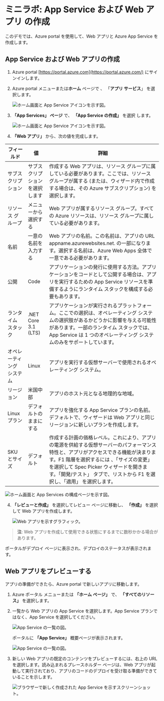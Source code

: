 ﻿# ミニラボ: App Service および Web アプリ の作成

このデモでは、Azure portal を使用して、Web アプリと Azure App Service を作成します。

## App Service および Web アプリの作成

1. Azure portal [https://portal.azure.com](https://portal.azure.com/) にサインインします。

1. Azure portal メニューまたは**ホーム** ページで 、 「**アプリ サービス**」 を選択します。    

    ![ホーム画面と App Service アイコンを示す図。](../../Linked_Image_Files/app_service_home_1.png)

2. **「App Services」 ページ** で、 **「App Service の作成」** を選択 します。 

    ![ホーム画面と App Service アイコンを示す図。](../../Linked_Image_Files/create_app_service_2.png)

3. **「Web アプリ」** から、次の値を完成します。

| フィールド | 値 | 詳細 |
|------------------|-----------------------------------------------|-------------------------------------------------------------------------------------------------------------------------------------------------------------------------------------------------------------------------------------------------------------------------------------------------------------------------|
| サブスクリプション | サブスクリプションを選択します | 作成する Web アプリは、リソース グループに属している必要があります。ここでは、リソース グループが属する (または、ウィザード内で作成する場合は、その Azure サブスクリプション) を選択します。 |
| リソース グループ | メニューから選択する | Web アプリが属するリソース グループ。すべての Azure リソースは、リソース グループに属している必要があります。 |
| 名前 | 一意の名前を入力する | Web アプリの名前。この名前は、アプリの URL appname.azurewebsites.net. の一部になります。選択する名前は、Azure Web Apps 全体で一意である必要があります。 |
| 公開 | Code | アプリケーションの発行に使用する方法。アプリケーションをコードとして公開する場合は、アプリを実行するための App Service リソースを準備するようにランタイム スタックを構成する必要もあります。 |
| ランタイム スタック | .NET Core 3.1 (LTS) | アプリケーションが実行されるプラットフォーム。ここでの選択は、オペレーティング システムの選択肢があるかどうかに影響を与える可能性があります。一部のランタイム スタックでは、App Service は 1 つのオペレーティング システムのみをサポートしています。 |
| オペレーティング システム | Linux | アプリを実行する仮想サーバーで使用されるオペレーティング システム。 |
| リージョン | 米国中部 | アプリのホスト元となる地理的な地域。 |
| Linux プラン | デフォルトのままにする | アプリを強化する App Service プランの名前。デフォルトで、ウィザードは Web アプリと同じリージョンに新しいプランを作成します。 |
| SKU とサイズ | デフォルト | 作成する計画の価格レベル。これにより、アプリの電源を供給する仮想サーバーのパフォーマンス特性と、アプリがアクセスできる機能が決まります。F1 階層を選択するには 、「サイズの変更」 を選択して Spec Picker ウィザードを開きます。「開発/テスト」 タブで、リストから F1 を選択し、「適用」 を選択します。 |

![ホーム画面と App Services の構成ページを示す図。](../../Linked_Image_Files/app_service_create_3.png)

4. **「レビューと作成」** を選択してレビュー ページに移動し、 **「作成」** を選択して Web アプリを作成します。

    ![Web アプリを示すグラフィック。](../../Linked_Image_Files/app_service_create_app_4.png)

> **注**: Web アプリを作成して使用できる状態にするまでに数秒かかる場合があります。

ポータルがデプロイ ページに表示され、デプロイのステータスが表示されます。 

## Web アプリをプレビューする

アプリの準備ができたら、Azure portal で新しいアプリに移動します。

1. Azure ポータル メニューまたは **「ホーム ページ」** で、 **「すべてのリソース」** を選択します。

2. 一覧から Web アプリの App Service を選択します。App Service プランではなく、App Service を選択してください。

    ![App Service の一覧の図。](../../Linked_Image_Files/app_service_create_app_5.png)

    ポータルに **「App Service」** 概要ページが表示されます。

    ![App Service の一覧の図。](../../Linked_Image_Files/app_service_create_app_6.png)

1. 新しい Web アプリの既定のコンテンツをプレビューするには、右上の URL を選択します。読み込まれるプレースホルダー ページは、Web アプリが起動して実行されており、アプリのコードのデプロイを受け取る準備ができていることを示します。

    ![ブラウザーで新しく作成された App Service を示すスクリーンショット。](../../Linked_Image_Files/create_app_service_demo_image1.png)

 

